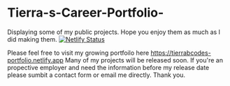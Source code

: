# Tierra-s-Career-Portfolio-
Displaying some of my public projects. Hope you enjoy them as much as I did making them. 
[![Netlify Status](https://api.netlify.com/api/v1/badges/54dbf7c0-2746-43c5-b8e2-531cb17c7e25/deploy-status)](https://app.netlify.com/sites/tierrabcodes-portfolio/deploys)

Please feel free to visit my growing portfoilo here https://tierrabcodes-portfolio.netlify.app Many of my projects will be released soon. If you're an propective employer and need the information before my release date please sumbit a contact form or email me directly. Thank you. 
